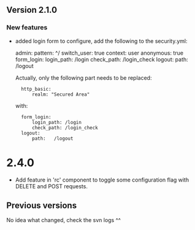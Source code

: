 ## Version 2.1.0
### New features
- added login form
  to configure, add the following to the security.yml:

    admin:
        pattern: ^/
        switch_user:        true
        context:            user
        anonymous:    true
        form_login:
            login_path: /login
            check_path: /login_check
        logout:
            path:   /logout

  Actually, only the following part needs to be replaced:

        http_basic:
            realm: "Secured Area"

  with:

        form_login:
            login_path: /login
            check_path: /login_check
        logout:
            path:   /logout


# 2.4.0 #
- Add feature in 'rc' component to toggle some configuration flag with DELETE and POST requests.

## Previous versions ##
No idea what changed, check the svn logs ^^
